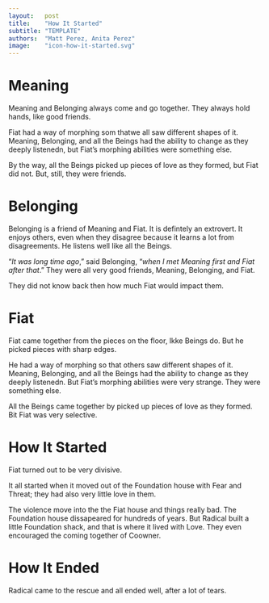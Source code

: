 ```yaml
---
layout:   post
title:    "How It Started"
subtitle: "TEMPLATE"
authors:  "Matt Perez, Anita Perez"
image:    "icon-how-it-started.svg"
---
```


<div style='display:none; '>
 <p>Meaning is the shortest of who live in a house called Foundation. It is also the one that stands higher. I think it is what you call an introvert.</p>
</div>

<h1>Meaning</h1>
 <p>Meaning and Belonging always come and go together. They always hold hands, like good friends.</p>
 <p>Fiat had a way of morphing som thatwe all saw different shapes of it. Meaning, Belonging, and all the Beings had the ability to change as they deeply listenedn, but Fiat&rsquo;s morphing abilities were something else.</p>
 <p>By the way, all the Beings picked up pieces of love as they formed, but Fiat did not. But, still, they were friends.</p>

<h1>Belonging</h1>
 <p>Belonging is a friend of Meaning and Fiat. It is defintely an extrovert. It enjoys others, even when they disagree because it learns a lot from disagreements. He listens well like all the Beings.</p>
 <p>&ldquo;<em>It was long time ago</em>,&rdquo; said Belonging, &ldquo;<em>when I met Meaning first and Fiat after that</em>.&rdquo; They were all very good friends, Meaning, Belonging, and Fiat.</p>
 <p>They did not know back then how much Fiat would impact them.</p>

<h1>Fiat</h1>
 <p>Fiat came together from  the pieces on the floor, lkke Beings do. But he picked pieces with sharp edges.</p>
 <p>He had a way of morphing so that others saw different shapes of it. Meaning, Belonging, and all the Beings had the ability to change as they deeply listenedn. But Fiat&rsquo;s morphing abilities were very strange. They were something else.
 <p>All the Beings came together by picked up pieces of love as they formed. Bit Fiat was very selective.</p>

<h1>How It Started</h1>
 <p>Fiat turned out to be very divisive.</p>
 <p>It all started when it moved out of the Foundation house with Fear and Threat; they had also very little love in them.</p>
 <p>The violence move into the the Fiat house and things really bad. The Foundation house dissapeared for hundreds of years. But Radical built a little Foundation shack, and that is where it lived with Love. They even encouraged the coming together of Coowner.</p>

<h1>How It Ended</h1>
 <p>Radical came to the rescue and all ended well, after a lot of tears.</p> 